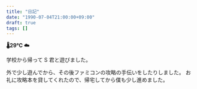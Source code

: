 ```yaml
---
title: "日記"
date: "1990-07-04T21:00:00+09:00"
draft: true
tags: []
---
```


__🌡29℃ ☁__

学校から帰って S 君と遊びました。

外で少し遊んでから、その後ファミコンの攻略の手伝いをしたりしました。
お礼に攻略本を貸してくれたので、帰宅してから僕も少し進めました。
